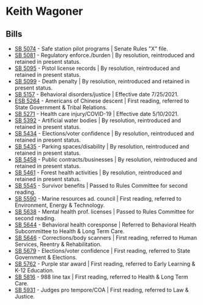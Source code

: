 # Keith Wagoner
## Bills
* [SB 5074](/bill/2021-22/sb/5074/) - Safe station pilot programs | Senate Rules "X" file.
* [SB 5081](/bill/2021-22/sb/5081/) - Regulatory enforce./burden | By resolution, reintroduced and retained in present status.
* [SB 5095](/bill/2021-22/sb/5095/) - Pistol license records | By resolution, reintroduced and retained in present status.
* [SB 5099](/bill/2021-22/sb/5099/) - Death penalty | By resolution, reintroduced and retained in present status.
* [SB 5157](/bill/2021-22/sb/5157/) - Behavioral disorders/justice | Effective date 7/25/2021.
* [ESB 5264](/bill/2021-22/esb/5264/) - Americans of Chinese descent | First reading, referred to State Government & Tribal Relations.
* [SB 5271](/bill/2021-22/sb/5271/) - Health care injury/COVID-19 | Effective date 5/10/2021.
* [SB 5392](/bill/2021-22/sb/5392/) - Artificial water bodies | By resolution, reintroduced and retained in present status.
* [SB 5434](/bill/2021-22/sb/5434/) - Elections/voter confidence | By resolution, reintroduced and retained in present status.
* [SB 5435](/bill/2021-22/sb/5435/) - Parking spaces/disability | By resolution, reintroduced and retained in present status.
* [SB 5458](/bill/2021-22/sb/5458/) - Public contracts/businesses | By resolution, reintroduced and retained in present status.
* [SB 5461](/bill/2021-22/sb/5461/) - Forest health activities | By resolution, reintroduced and retained in present status.
* [SB 5545](/bill/2021-22/sb/5545/) - Survivor benefits            | Passed to Rules Committee for second reading.
* [SB 5590](/bill/2021-22/sb/5590/) - Marine resources ad. council | First reading, referred to Environment, Energy & Technology.
* [SB 5638](/bill/2021-22/sb/5638/) - Mental health prof. licenses | Passed to Rules Committee for second reading.
* [SB 5644](/bill/2021-22/sb/5644/) - Behavioral health coresponse | Referred to Behavioral Health Subcommittee to Health & Long Term Care.
* [SB 5646](/bill/2021-22/sb/5646/) - Corrections/body scanners | First reading, referred to Human Services, Reentry & Rehabilitation.
* [SB 5679](/bill/2021-22/sb/5679/) - Elections/voter confidence | First reading, referred to State Government & Elections.
* [SB 5762](/bill/2021-22/sb/5762/) - Purple star award | First reading, referred to Early Learning & K-12 Education.
* [SB 5816](/bill/2021-22/sb/5816/) - 988 line tax | First reading, referred to Health & Long Term Care.
* [SB 5931](/bill/2021-22/sb/5931/) - Judges pro tempore/COA | First reading, referred to Law & Justice.
